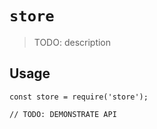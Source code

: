 # `store`

> TODO: description

## Usage

```
const store = require('store');

// TODO: DEMONSTRATE API
```
